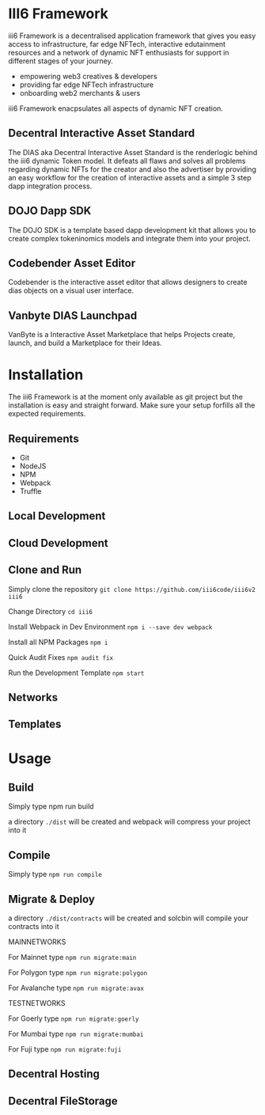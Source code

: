 # III6 Framework

iii6 Framework is a decentralised application framework that gives you easy access to infrastructure, far edge NFTech, interactive edutainment resources and a network of dynamic NFT enthusiasts for support in different stages of your journey.

- empowering web3 creatives & developers
- providing far edge NFTech infrastructure
- onboarding web2 merchants & users

iii6 Framework enacpsulates all aspects of dynamic NFT creation.

## Decentral Interactive Asset Standard

The DIAS aka Decentral Interactive Asset Standard is the renderlogic behind the iii6 dynamic Token model. It defeats all flaws and solves all problems regarding dynamic NFTs for the creator and also the advertiser by providing an easy workflow for the creation of interactive assets and a simple 3 step dapp integration process.

## DOJO Dapp SDK

The DOJO SDK is a template based dapp development kit that allows you to create complex tokeninomics models and integrate them into your project.

## Codebender Asset Editor

Codebender is the interactive asset editor that allows designers to create dias objects on a visual user interface.

## Vanbyte DIAS Launchpad

VanByte is a Interactive Asset Marketplace that helps Projects create, launch, and build a Marketplace for their Ideas.

# Installation

The iii6 Framework is at the moment only available as git project but the installation is easy and straight forward. Make sure your setup forfills all the expected requirements.

## Requirements

- Git
- NodeJS
- NPM
- Webpack
- Truffle

## Local Development

## Cloud Development

## Clone and Run

Simply clone the repository
`git clone https://github.com/iii6code/iii6v2 iii6`

Change Directory
`cd iii6`

Install Webpack in Dev Environment
`npm i --save dev webpack`

Install all NPM Packages
`npm i`

Quick Audit Fixes
`npm audit fix`

Run the Development Template
`npm start`

## Networks

## Templates

# Usage

## Build

Simply type npm run build

a directory `./dist` will be created and webpack will compress your project into it

## Compile

Simply type `npm run compile`

## Migrate & Deploy

a directory `./dist/contracts` will be created and solcbin will compile your contracts into it

MAINNETWORKS

For Mainnet type `npm run migrate:main`

For Polygon type `npm run migrate:polygon`

For Avalanche type `npm run migrate:avax`

TESTNETWORKS

For Goerly type `npm run migrate:goerly`

For Mumbai type `npm run migrate:mumbai`

For Fuji type `npm run migrate:fuji`

## Decentral Hosting

## Decentral FileStorage

```

```
